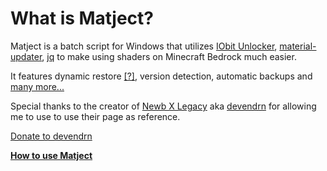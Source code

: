 # What is Matject?

Matject is a batch script for Windows that utilizes [IObit Unlocker](https://www.iobit.com/en/iobit-unlocker.php), [material-updater](/docs/what-is-material-updater), [jq](/docs/what-is-jq) to make using shaders on Minecraft Bedrock much easier.  
  
It features dynamic restore [[?]](/docs/what-is-dynamic-restore), version detection, automatic backups and [many more...](/docs/features)  

Special thanks to the creator of [Newb X Legacy](https://github.com/devendrn/newb-x-mcbe) aka [devendrn](https://devendrn.github.io/) for allowing me to use to use their page as reference.  

[Donate to devendrn](https://ko-fi.com/devendrn)


**[How to use Matject](/docs/downloading-from-github)**